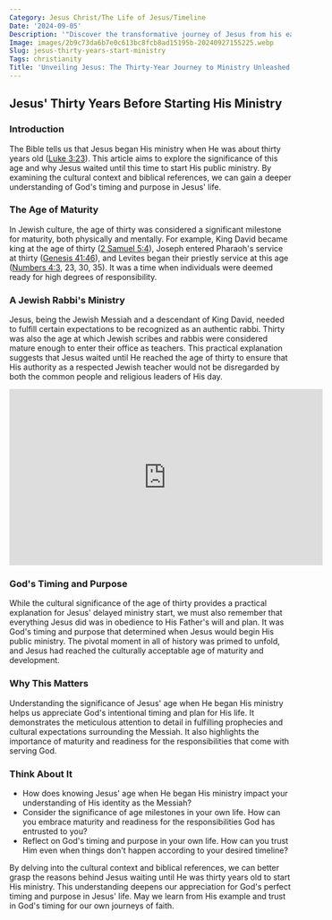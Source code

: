 ```yaml
---
Category: Jesus Christ/The Life of Jesus/Timeline
Date: '2024-09-05'
Description: '"Discover the transformative journey of Jesus from his early life to the momentous start of his ministry at the age of thirty in this insightful article."'
Image: images/2b9c73da6b7e0c613bc8fcb8ad15195b-20240927155225.webp
Slug: jesus-thirty-years-start-ministry
Tags: christianity
Title: 'Unveiling Jesus: The Thirty-Year Journey to Ministry Unleashed'
---
```


## Jesus' Thirty Years Before Starting His Ministry

### Introduction
The Bible tells us that Jesus began His ministry when He was about thirty years old ([Luke 3:23](https://www.bibleref.com/Luke/3/Luke-3-23.html)). This article aims to explore the significance of this age and why Jesus waited until this time to start His public ministry. By examining the cultural context and biblical references, we can gain a deeper understanding of God's timing and purpose in Jesus' life.

### The Age of Maturity
In Jewish culture, the age of thirty was considered a significant milestone for maturity, both physically and mentally. For example, King David became king at the age of thirty ([2 Samuel 5:4](https://www.bibleref.com/2-Samuel/5/2-Samuel-5-4.html)), Joseph entered Pharaoh's service at thirty ([Genesis 41:46](https://www.bibleref.com/Genesis/41/Genesis-41-46.html)), and Levites began their priestly service at this age ([Numbers 4:3](https://www.bibleref.com/Numbers/4/Numbers-4-3.html), 23, 30, 35). It was a time when individuals were deemed ready for high degrees of responsibility.

### A Jewish Rabbi's Ministry
Jesus, being the Jewish Messiah and a descendant of King David, needed to fulfill certain expectations to be recognized as an authentic rabbi. Thirty was also the age at which Jewish scribes and rabbis were considered mature enough to enter their office as teachers. This practical explanation suggests that Jesus waited until He reached the age of thirty to ensure that His authority as a respected Jewish teacher would not be disregarded by both the common people and religious leaders of His day.


<iframe width="560" height="315" src="https://www.youtube.com/embed/nKIeZoOqkV4" frameborder="0" allow="autoplay; encrypted-media" allowfullscreen></iframe>


### God's Timing and Purpose
While the cultural significance of the age of thirty provides a practical explanation for Jesus' delayed ministry start, we must also remember that everything Jesus did was in obedience to His Father's will and plan. It was God's timing and purpose that determined when Jesus would begin His public ministry. The pivotal moment in all of history was primed to unfold, and Jesus had reached the culturally acceptable age of maturity and development.

### Why This Matters
Understanding the significance of Jesus' age when He began His ministry helps us appreciate God's intentional timing and plan for His life. It demonstrates the meticulous attention to detail in fulfilling prophecies and cultural expectations surrounding the Messiah. It also highlights the importance of maturity and readiness for the responsibilities that come with serving God.

### Think About It
- How does knowing Jesus' age when He began His ministry impact your understanding of His identity as the Messiah?
- Consider the significance of age milestones in your own life. How can you embrace maturity and readiness for the responsibilities God has entrusted to you?
- Reflect on God's timing and purpose in your own life. How can you trust Him even when things don't happen according to your desired timeline?

By delving into the cultural context and biblical references, we can better grasp the reasons behind Jesus waiting until He was thirty years old to start His ministry. This understanding deepens our appreciation for God's perfect timing and purpose in Jesus' life. May we learn from His example and trust in God's timing for our own journeys of faith.